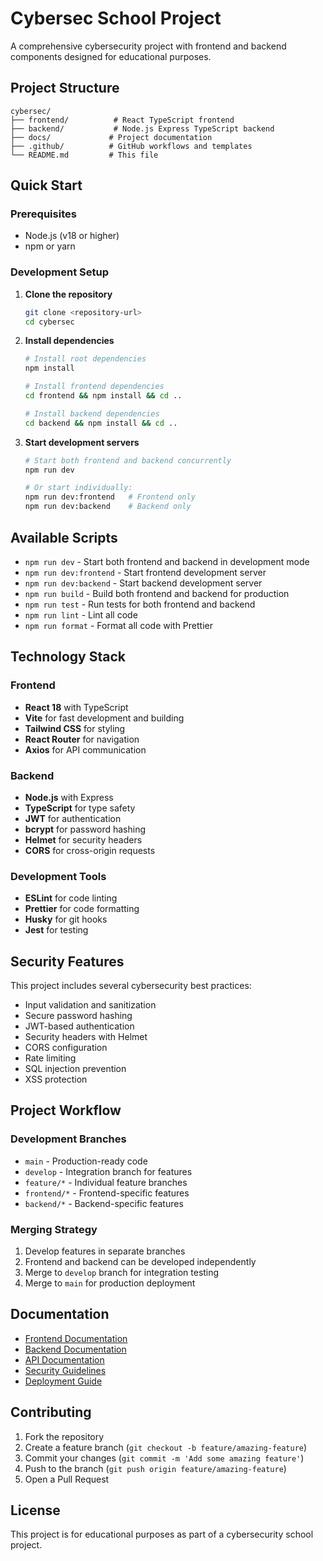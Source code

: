 # Cybersec School Project

A comprehensive cybersecurity project with frontend and backend components designed for educational purposes.

## Project Structure

```
cybersec/
├── frontend/          # React TypeScript frontend
├── backend/           # Node.js Express TypeScript backend
├── docs/             # Project documentation
├── .github/          # GitHub workflows and templates
└── README.md         # This file
```

## Quick Start

### Prerequisites
- Node.js (v18 or higher)
- npm or yarn

### Development Setup

1. **Clone the repository**
   ```bash
   git clone <repository-url>
   cd cybersec
   ```

2. **Install dependencies**
   ```bash
   # Install root dependencies
   npm install
   
   # Install frontend dependencies
   cd frontend && npm install && cd ..
   
   # Install backend dependencies
   cd backend && npm install && cd ..
   ```

3. **Start development servers**
   ```bash
   # Start both frontend and backend concurrently
   npm run dev
   
   # Or start individually:
   npm run dev:frontend   # Frontend only
   npm run dev:backend    # Backend only
   ```

## Available Scripts

- `npm run dev` - Start both frontend and backend in development mode
- `npm run dev:frontend` - Start frontend development server
- `npm run dev:backend` - Start backend development server
- `npm run build` - Build both frontend and backend for production
- `npm run test` - Run tests for both frontend and backend
- `npm run lint` - Lint all code
- `npm run format` - Format all code with Prettier

## Technology Stack

### Frontend
- **React 18** with TypeScript
- **Vite** for fast development and building
- **Tailwind CSS** for styling
- **React Router** for navigation
- **Axios** for API communication

### Backend
- **Node.js** with Express
- **TypeScript** for type safety
- **JWT** for authentication
- **bcrypt** for password hashing
- **Helmet** for security headers
- **CORS** for cross-origin requests

### Development Tools
- **ESLint** for code linting
- **Prettier** for code formatting
- **Husky** for git hooks
- **Jest** for testing

## Security Features

This project includes several cybersecurity best practices:

- Input validation and sanitization
- Secure password hashing
- JWT-based authentication
- Security headers with Helmet
- CORS configuration
- Rate limiting
- SQL injection prevention
- XSS protection

## Project Workflow

### Development Branches
- `main` - Production-ready code
- `develop` - Integration branch for features
- `feature/*` - Individual feature branches
- `frontend/*` - Frontend-specific features
- `backend/*` - Backend-specific features

### Merging Strategy
1. Develop features in separate branches
2. Frontend and backend can be developed independently
3. Merge to `develop` branch for integration testing
4. Merge to `main` for production deployment

## Documentation

- [Frontend Documentation](./docs/frontend.md)
- [Backend Documentation](./docs/backend.md)
- [API Documentation](./docs/api.md)
- [Security Guidelines](./docs/security.md)
- [Deployment Guide](./docs/deployment.md)

## Contributing

1. Fork the repository
2. Create a feature branch (`git checkout -b feature/amazing-feature`)
3. Commit your changes (`git commit -m 'Add some amazing feature'`)
4. Push to the branch (`git push origin feature/amazing-feature`)
5. Open a Pull Request

## License

This project is for educational purposes as part of a cybersecurity school project.
